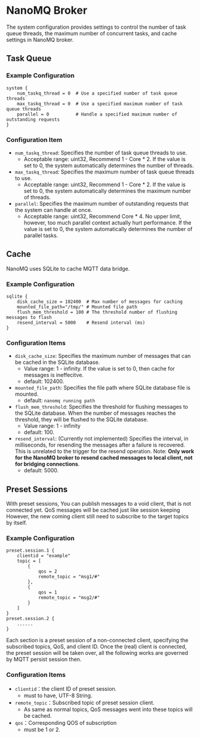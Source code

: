# NanoMQ Broker

 The system configuration provides settings to control the number of task queue threads, the maximum number of concurrent tasks, and cache settings in NanoMQ broker.

## Task Queue
### Example Configuration

```hcl
system {
    num_taskq_thread = 0  # Use a specified number of task queue threads
    max_taskq_thread = 0  # Use a specified maximum number of task queue threads
    parallel = 0          # Handle a specified maximum number of outstanding requests
}
```

### Configuration Item

- `num_taskq_thread`: Specifies the number of task queue threads to use. 
  - Acceptable range: uint32, Recommend 1 - Core * 2. If the value is set to 0, the system automatically determines the number of threads.
- `max_taskq_thread`: Specifies the maximum number of task queue threads to use.
  - Acceptable range: uint32, Recommend 1 - Core * 2. If the value is set to 0, the system automatically determines the maximum number of threads.
- `parallel`: Specifies the maximum number of outstanding requests that the system can handle at once.
  - Acceptable range: uint32, Recommend Core * 4. No upper limit, however, too much parallel context actually hurt performance. If the value is set to 0, the system automatically determines the number of parallel tasks.

## Cache 

NanoMQ uses SQLite to cache MQTT data bridge.

### Example Configuration

```hcl
sqlite {
    disk_cache_size = 102400  # Max number of messages for caching
    mounted_file_path="/tmp/" # Mounted file path 
    flush_mem_threshold = 100 # The threshold number of flushing messages to flash
    resend_interval = 5000    # Resend interval (ms)
}
```

### Configuration Items

- `disk_cache_size`: Specifies the maximum number of messages that can be cached in the SQLite database.
  - Value range: 1 - infinity. If the value is set to 0, then cache for messages is ineffecitve.
  - default: 102400.
- `mounted_file_path`: Specifies the file path where SQLite database file is mounted.
  -  default: `nanomq running path`
- `flush_mem_threshold`: Specifies the threshold for flushing messages to the SQLite database. When the number of messages reaches the threshold, they will be flushed to the SQLite database.
  -  Value range: 1 - infinity
  -  default: 100.
- `resend_interval`: (Currently not implemented) Specifies the interval, in milliseconds, for resending the messages after a failure is recovered. This is unrelated to the trigger for the resend operation. Note:  **Only work for the NanoMQ broker to resend cached messages to local client, not for bridging connections**.
  -  default: 5000. 

## Preset Sessions

With preset sessions, You can publish messages to a void client, that is not connected yet. QoS messages will be cached just like session keeping
However, the new coming client still need to subscribe to the target topics by itself.

### Example Configuration

```hcl
preset.session.1 {
	clientid = "example"
	topic = [
		{
			qos = 2
			remote_topic = "msg1/#"
		},
		{
			qos = 1
			remote_topic = "msg2/#"
		}
	]
}
preset.session.2 {
    ......
}
```

Each section is a preset session of a non-connected client, specifying the subscribed topics, QoS, and client ID. Once the (real) client is connected, the preset session will be taken over, all the following works are governed by MQTT persist session then.

### Configuration Items

- `clientid`：the client ID of preset session.
  - must to have, UTF-8 String.
- `remote_topic`：Subscribed topic of preset session client.
  - As same as normal topics, QoS messages went into these topics will be cached.
- `qos`：Corresponding QOS of subscription
  - must be 1 or 2.
